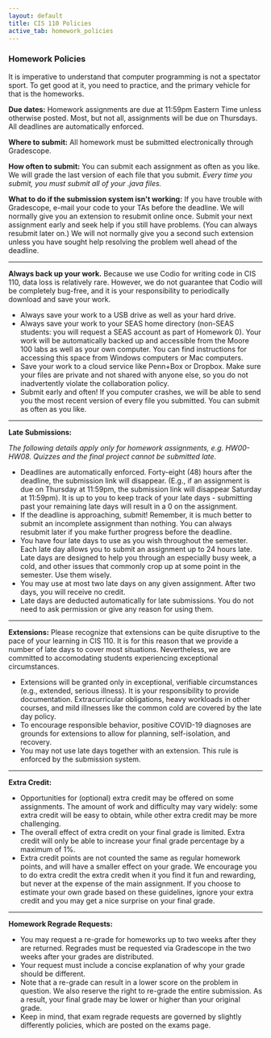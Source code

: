 ```yaml
---
layout: default
title: CIS 110 Policies
active_tab: homework_policies
---
```


### Homework Policies

It is imperative to understand that computer programming is not a spectator sport. To get good at it, you need to practice, and the primary vehicle for that is the homeworks.

**Due dates:** Homework assignments are due at 11:59pm Eastern Time unless otherwise posted. Most, but not all, assignments will be due on Thursdays. All deadlines are automatically enforced.

**Where to submit:** All homework must be submitted electronically through Gradescope.

**How often to submit:** You can submit each assignment as often as you like. We will grade the last version of each file that you submit. _Every time you submit, you must submit all of your .java files._

**What to do if the submission system isn't working:** If you have trouble with Gradescope, e-mail your code to your TAs before the deadline. We will normally give you an extension to resubmit online once. Submit your next assignment early and seek help if you still have problems. (You can always resubmit later on.) We will not normally give you a second such extension unless you have sought help resolving the problem well ahead of the deadline.

---
**Always back up your work.** Because we use Codio for writing code in CIS 110, data loss is relatively rare. However, we do not guarantee that Codio will be completely bug-free, and it is your responsibility to periodically download and save your work.
- Always save your work to a USB drive as well as your hard drive.
- Always save your work to your SEAS home directory (non-SEAS students: you will request a SEAS account as part of Homework 0). Your work will be automatically backed up and accessible from the Moore 100 labs as well as your own computer. You can find instructions for accessing this space from Windows computers or Mac computers.
- Save your work to a cloud service like Penn+Box or Dropbox. Make sure your files are private and not shared with anyone else, so you do not inadvertently violate the collaboration policy.
- Submit early and often! If you computer crashes, we will be able to send you the most recent version of every file you submitted. You can submit as often as you like.


---
**Late Submissions:**

_The following details apply only for homework assignments, e.g. HW00-HW08. Quizzes and the final project cannot be submitted late._

- Deadlines are automatically enforced. Forty-eight (48) hours after the deadline, the submission link will disappear. (E.g., if an assignment is due on Thursday at 11:59pm, the submission link will disappear Saturday at 11:59pm). It is up to you to keep track of your late days - submitting past your remaining late days will result in a 0 on the assignment.
- If the deadline is approaching, submit! Remember, it is much better to submit an incomplete assignment than nothing. You can always resubmit later if you make further progress before the deadline.
- You have four late days to use as you wish throughout the semester. Each late day allows you to submit an assignment up to 24 hours late. Late days are designed to help you through an especially busy week, a cold, and other issues that commonly crop up at some point in the semester. Use them wisely.
- You may use at most two late days on any given assignment. After two days, you will receive no credit.
- Late days are deducted automatically for late submissions. You do not need to ask permission or give any reason for using them.

---
**Extensions:**
Please recognize that extensions can be quite disruptive to the pace of your learning in CIS 110. It is for this reason that we provide a number of late days to cover most situations. Nevertheless, we are committed to accomodating students experiencing exceptional circumstances.
- Extensions will be granted only in exceptional, verifiable circumstances (e.g., extended, serious illness). It is your responsibility to provide documentation. Extracurricular obligations, heavy workloads in other courses, and mild illnesses like the common cold are covered by the late day policy.
- To encourage responsible behavior, positive COVID-19 diagnoses are grounds for extensions to allow for planning, self-isolation, and recovery.
- You may not use late days together with an extension. This rule is enforced by the submission system.

---
**Extra Credit:**

- Opportunities for (optional) extra credit may be offered on some assignments. The amount of work and difficulty may vary widely: some extra credit will be easy to obtain, while other extra credit may be more challenging.
- The overall effect of extra credit on your final grade is limited. Extra credit will only be able to increase your final grade percentage by a maximum of 1%.
- Extra credit points are not counted the same as regular homework points, and will have a smaller effect on your grade. We encourage you to do extra credit the extra credit when it you find it fun and rewarding, but never at the expense of the main assignment. If you choose to estimate your own grade based on these guidelines, ignore your extra credit and you may get a nice surprise on your final grade.

---
**Homework Regrade Requests:**

- You may request a re-grade for homeworks up to two weeks after they are returned. Regrades must be requested via Gradescope in the two weeks after your grades are distributed.
- Your request must include a concise explanation of why your grade should be different.
- Note that a re-grade can result in a lower score on the problem in question. We also reserve the right to re-grade the entire submission. As a result, your final grade may be lower or higher than your original grade.
- Keep in mind, that exam regrade requests are governed by slightly differently policies, which are posted on the exams page.
